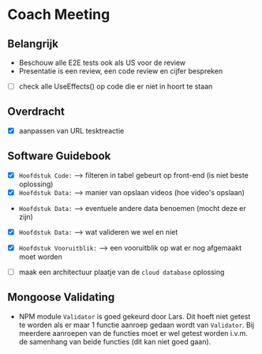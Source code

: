 # Coach Meeting

## Belangrijk

* Beschouw alle E2E tests ook als US voor de review
* Presentatie is een review, een code review en cijfer bespreken
- [ ] check alle UseEffects() op code die er niet in hoort te staan

## Overdracht
- [x] aanpassen van URL tesktreactie

## Software Guidebook
- [x] ```Hoofdstuk Code:```         --> filteren in tabel gebeurt op front-end (is niet beste oplossing)
- [x] ```Hoofdstuk Data:```         --> manier van opslaan videos (hoe video's opslaan)
- ```Hoofdstuk Data:```         --> eventuele andere data benoemen (mocht deze er zijn)
- [x] ```Hoofdstuk Data:```         --> wat valideren we wel en niet
- [x] ```Hoofdstuk Vooruitblik:```  --> een vooruitblik op wat er nog afgemaakt moet worden
- [ ] maak een architectuur plaatje van de ```cloud database``` oplossing


## Mongoose Validating
* NPM module ```Validator``` is goed gekeurd door Lars. Dit hoeft niet getest te worden als er maar 1 functie aanroep gedaan wordt van ```Validator```. Bij meerdere aanroepen van de functies moet er wel getest worden i.v.m. de samenhang van beide functies (dit kan niet goed gaan).
